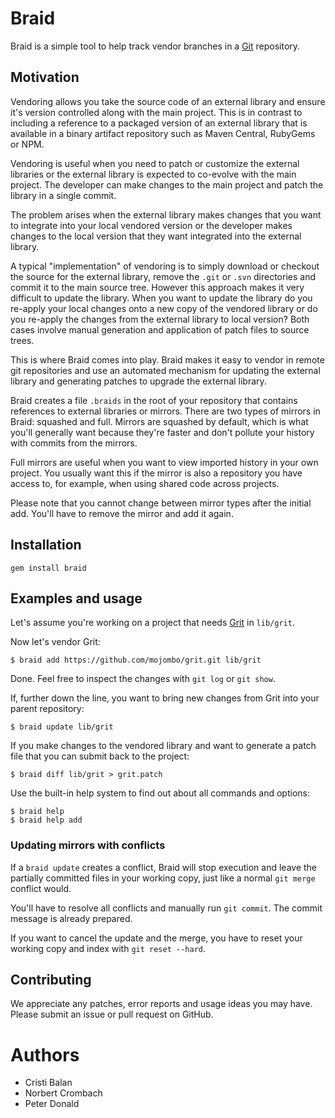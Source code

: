 # Braid

Braid is a simple tool to help track vendor branches in a
[Git](http://git-scm.com/) repository.

## Motivation

Vendoring allows you take the source code of an external library and ensure it's
version controlled along with the main project. This is in contrast to including
a reference to a packaged version of an external library that is available in a
binary artifact repository such as Maven Central, RubyGems or NPM.

Vendoring is useful when you need to patch or customize the external libraries
or the external library is expected to co-evolve with the main project. The
developer can make changes to the main project and patch the library in a single
commit.

The problem arises when the external library makes changes that you want to
integrate into your local vendored version or the developer makes changes to the
local version that they want integrated into the external library.

A typical "implementation" of vendoring is to simply download or checkout the
source for the external library, remove the `.git` or `.svn` directories and
commit it to the main source tree. However this approach makes it very difficult
to update the library. When you want to update the library do you re-apply your
local changes onto a new copy of the vendored library or do you re-apply the
changes from the external library to local version? Both cases involve manual
generation and application of patch files to source trees.

This is where Braid comes into play. Braid makes it easy to vendor in remote git
repositories and use an automated mechanism for updating the external library
and generating patches to upgrade the external library.

Braid creates a file `.braids` in the root of your repository that contains
references to external libraries or mirrors. There are two types of mirrors in
Braid: squashed and full. Mirrors are squashed by default, which is what you'll
generally want because they're faster and don't pollute your history with
commits from the mirrors.

Full mirrors are useful when you want to view imported history in your own
project. You usually want this if the mirror is also a repository you have
access to, for example, when using shared code across projects.

Please note that you cannot change between mirror types after the initial add.
You'll have to remove the mirror and add it again.

## Installation

    gem install braid

## Examples and usage

Let's assume you're working on a project that needs
[Grit](https://https://github.com/mojombo/grit) in `lib/grit`.

Now let's vendor Grit:

    $ braid add https://github.com/mojombo/grit.git lib/grit

Done. Feel free to inspect the changes with `git log` or `git show`.

If, further down the line, you want to bring new changes from Grit into your
parent repository:

    $ braid update lib/grit

If you make changes to the vendored library and want to generate a patch file
that you can submit back to the project:

    $ braid diff lib/grit > grit.patch

Use the built-in help system to find out about all commands and options:

    $ braid help
    $ braid help add

### Updating mirrors with conflicts

If a `braid update` creates a conflict, Braid will stop execution and leave the
partially committed files in your working copy, just like a normal `git merge`
conflict would.

You'll have to resolve all conflicts and manually run `git commit`. The commit
message is already prepared.

If you want to cancel the update and the merge, you have to reset your working
copy and index with `git reset --hard`.

## Contributing

We appreciate any patches, error reports and usage ideas you may have. Please
submit an issue or pull request on GitHub.

# Authors

* Cristi Balan
* Norbert Crombach
* Peter Donald
